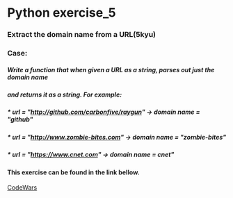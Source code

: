 # Python exercise_5
### Extract the domain name from a URL(5kyu)


### Case:
##### Write a function that when given a URL as a string, parses out just the domain name  
##### and returns it as a string. For example:
##### * url = "http://github.com/carbonfive/raygun" -> domain name = "github"
##### * url = "http://www.zombie-bites.com"         -> domain name = "zombie-bites"
##### * url = "https://www.cnet.com"                -> domain name = cnet"

#### This exercise can be found in the link bellow.
[CodeWars](https://www.codewars.com/kata/514a024011ea4fb54200004b)
